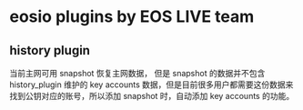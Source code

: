 # eosio plugins by EOS LIVE team 

## history plugin
当前主网可用 snapshot 恢复主网数据， 但是 snapshot 的数据并不包含 history_plugin 维护的 key accounts 数据，但是目前很多用户都需要这份数据来找到公钥对应的账号，所以添加 snapshot 时，自动添加 key accounts 的功能。
